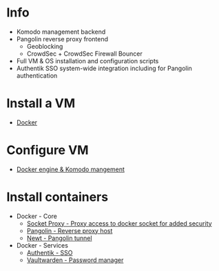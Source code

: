 # Info
 - Komodo management backend
 - Pangolin reverse proxy frontend
   - Geoblocking
   - CrowdSec + CrowdSec Firewall Bouncer
 - Full VM & OS installation and configuration scripts
 - Authentik SSO system-wide integration including for Pangolin authentication

# Install a VM
 - [Docker](https://github.com/platnub/titan-server/tree/main/virtual-machines)

# Configure VM
 - [Docker engine & Komodo mangement](https://github.com/platnub/titan-server/blob/main/docker/setup.sh)

# Install containers
 - Docker - Core
   - [Socket Proxy - Proxy access to docker socket for added security](https://github.com/platnub/titan-server/tree/main/docker/containers/socket-proxy)
   - [Pangolin - Reverse proxy host](https://github.com/platnub/titan-server/tree/main/docker/containers/pangolin)
   - [Newt - Pangolin tunnel](https://github.com/platnub/titan-server/tree/main/docker/containers/pangolin/newt)
 - Docker - Services
   - [Authentik - SSO](https://github.com/platnub/titan-server/tree/main/docker/containers/authentik)
   - [Vaultwarden - Password manager](https://github.com/platnub/titan-server/tree/main/docker/containers/vaultwarden)
